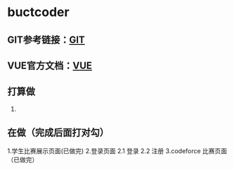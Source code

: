 # buctcoder

## GIT参考链接：[GIT](https://blog.csdn.net/bjbz_cxy/article/details/116703787)

## VUE官方文档：[VUE](https://cn.vuejs.org/)

## 打算做

1.

## 在做（完成后面打对勾）

1.学生比赛展示页面(已做完)
2.登录页面
  2.1 登录
  2.2 注册
3.codeforce 比赛页面（已做完）
